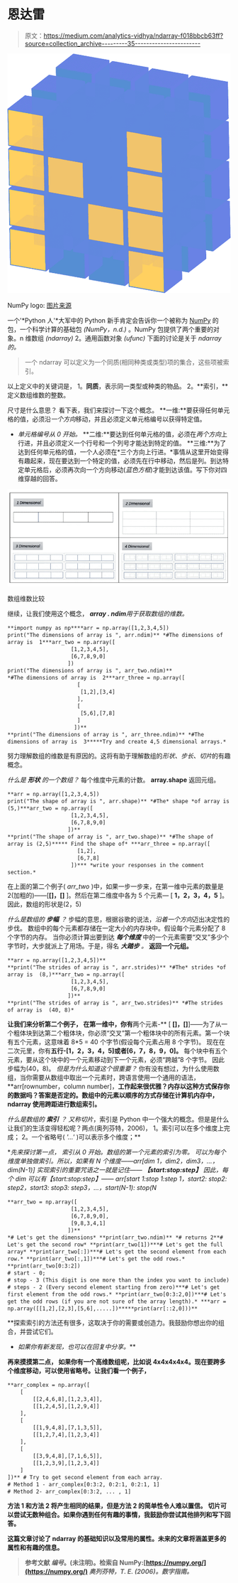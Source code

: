 # 恩达雷

> 原文：<https://medium.com/analytics-vidhya/ndarray-f018bbcb63ff?source=collection_archive---------35----------------------->

![](img/d3fbd3046270bec0a06df8ad9b62fba2.png)

NumPy logo: [图片来源](https://github.com/numpy/numpy.org/issues/37)

一个'*Python 人'*大军中的 Python 新手肯定会告诉你一个被称为 [NumPy](https://numpy.org/) 的包，一个科学计算的基础包 *(NumPy，n.d.)* 。NumPy 包提供了两个重要的对象。n 维数组 *(ndarray)*
2。通用函数对象 *(ufunc)* 下面的讨论是关于 *ndarray 的。*

> 一个 ndarray 可以定义为一个同质(相同种类或类型)项的集合，这些项被索引。

以上定义中的关键词是，
1。**同质**，表示同一类型或种类的物品。
2。**索引，**定义数组维数的整数。

尺寸是什么意思？
看下表，我们来探讨一下这个概念。
**一维:**要获得任何单元格的值，必须沿*一个方向*移动，并且必须定义单元格编号以获得特定值。
* *单元格编号从 0 开始。* **二维:**要达到任何单元格的值，必须在*两个方向*上行进，并且必须定义一个行号和一个列号才能达到特定的值。
**三维:**为了达到任何单元格的值，一个人必须在*三个方向上行进。*事情从这里开始变得有趣起来，现在要达到一个特定的值，必须先在行中移动，然后是列。到达特定单元格后，必须再次向一个方向移动(*蓝色方框*)才能到达该值。写下你对四维穿越的回答。

![](img/d780f8e284c5af29e7201bd1c0f4dacb.png)

数组维数比较

继续，让我们使用这个概念，
***array . ndim****用于获取数组的维数。*

```
**import numpy as np****arr = np.array([1,2,3,4,5])
print("The dimensions of array is ", arr.ndim)** *#The dimensions of array is  1***arr_two = np.array([
                    [1,2,3,4,5],
                    [6,7,8,9,0]
                   ])
print("The dimensions of array is ", arr_two.ndim)**
*#The dimensions of array is  2***arr_three = np.array([
                      [
                       [1,2],[3,4]
                      ],
                      [
                       [5,6],[7,8]
                      ]
                     ])**
**print("The dimensions of array is ", arr_three.ndim)** *#The dimensions of array is  3*****Try and create 4,5 dimensional arrays.*
```

努力理解数组的维数是有原因的。这将有助于理解数组的*形状、步长、切片*的有趣概念。

*什么是* ***形状*** *的一个数组？* 每个维度中元素的计数。
**array.shape** 返回元组。

```
**arr = np.array([1,2,3,4,5])
print("The shape of array is ", arr.shape)** *#The* shape *of array is  (5,)***arr_two = np.array([
                    [1,2,3,4,5],
                    [6,7,8,9,0]
                   ])**
**print("The shape of array is ", arr_two.shape)** *#The shape of array is (2,5)***** Find the shape of* ***arr_three = np.array([
                      [1,2],
                      [6,7,8]
                    ])*** *write your responses in the comment section.*
```

在上面的第二个例子( *arr_two* )中，如果一步一步来，在第一维中元素的数量是 2(加粗的)——[**[]，[]** ]。然后在第二维度中各为 5 个元素— [ **1，2，3，4，5** ]。因此，数组的形状是(2，5)

*什么是数组的* ***步幅*** *？* 步幅的意思，根据谷歌的说法，*沿着一个方向*迈出决定性的步伐。
数组中的每个元素都存储在一定大小的内存块中。假设每个元素分配了 8 个字节的内存。
当你必须计算出要到达 ***每个维度*** 中的一个元素需要“交叉”多少个字节时，大步就派上了用场。于是，得名 ***大踏步*** *。*
**返回一个元组。**

```
**arr = np.array([1,2,3,4,5])**
**print("The strides of array is ", arr.strides)** *#The* strides *of array is  (8,)***arr_two = np.array([
                    [1,2,3,4,5],
                    [6,7,8,9,0]
                   ])**
**print("The strides of array is ", arr_two.strides)** *#The strides of array is  (40, 8)*
```

**让我们来分析第二个例子，
在第一维中，你有**两个元素-**
[ **[]，[]**]——为了从一个粗体块到达第二个粗体块，你必须“交叉”第一个粗体块中的所有元素。第一个块有五个元素，这意味着 8*5 = 40 个字节(假设每个元素占用 8 个字节)。
现在在二次元里，你有**五行-[1，2，3，4，5]或者[6，7，8，9，0]。**
每个块中有五个元素，要从这个块中的一个元素移动到下一个元素，必须“跨越”8 个字节。
因此步幅为(40，8)。
*但是为什么知道这个很重要？* 你有没有想过，为什么使用数组，当你需要从数组中取出一个元素时，跨语言使用一个通用的语法，
**arr[rownumber，column number]，**工作起来很优雅？内存以这种方式保存你的数据吗？答案是否定的。数组中的元素以顺序的方式存储在计算机内存中，ndarray 使用跨距进行数组索引。**

***什么是数组的* ***索引*** *？* 又称*切片*，索引是 Python 中一个强大的概念。但是是什么让我们的生活变得轻松呢？两点(奥列芬特，2006)，
1。索引可以在多个维度上完成；
2。一个省略号( *'…'* )可以表示多个维度；**

**先来探讨第一点，
**索引从 0 开始。数组的第一个元素的索引为零。* 可以为每个维度单独做索引。所以，如果有 N 个维度——arr[dim 1，dim2，dim3，…，dim(N-1)]
实现索引的重要*咒语*之一就是记住——
**【start:stop:step】** 因此，每个 dim 可以有【start:stop:step】——
arr[start 1:stop 1:step 1，start2: stop2: step2，start3: stop3: step3，…，start(N-1): stop(N**

```
**arr_two = np.array([
                    [1,2,3,4,5],
                    [6,7,8,9,0],
                    [9,8,3,4,1]                   
                   ])**
*# Let's get the dimensions* **print(arr_two.ndim)** *# returns 2**# Let's get the second row* **print(arr_two[1])***# Let's get the full array* **print(arr_two[:])***# Let's get the second element from each row.* **print(arr_two[:,1])***# Let's get the odd rows.* **print(arr_two[0:3:2])
# start - 0; 
# stop - 3 (This digit is one more than the index you want to include)
# steps - 2 (Every second element starting from zero)***# Let's get first element from the odd rows.* **print(arr_two[0:3:2,0])***# Let's get the odd rows (if you are not sure of the array length).* ***arr = np.array([[1,2],[2,3],[5,6],.....])*****print(arr[::2,0]))**
```

**探索索引的方法还有很多，这取决于你的需要或创造力。我鼓励你想出你的组合，并尝试它们。
* *如果你有新发现，也可以在回复中分享。***

**再来摸摸第二点，
如果你有一个高维数组呢，比如说 4x4x4x4x4。现在要跨多个维度移动，可以使用省略号。让我们看一个例子，**

```
**arr_complex = np.array([
    [
        [[2,4,6,8],[1,2,3,4]],
        [[1,2,4,5],[1,2,9,4]]
    ],
    [
        [[1,9,4,8],[7,1,3,5]],
        [[1,2,7,4],[1,2,3,4]]
    ],
    [
        [[3,9,4,8],[7,1,6,5]],
        [[1,2,3,9],[1,2,3,4]]
    ]
])** # Try to get second element from each array.
# Method 1 - arr_complex[0:3:2, 0:2:1, 0:2:1, 1]
# Method 2- arr_complex[0:3:2, ... , 1]
```

**方法 1 和方法 2 将产生相同的结果，但是方法 2 的简单性令人难以置信。
切片可以尝试无数种组合。如果你遇到任何有趣的事情，我鼓励你尝试其他排列和写下回答。**

**这篇文章讨论了 ndarray 的基础知识以及常用的属性。未来的文章将涵盖更多的属性和有趣的信息。**

> **参考文献
> *编号*。(未注明)。检索自 NumPy:[https://numpy.org/](https://numpy.org/)
> *奥列芬特，T. E. (2006)。*数字指南*。***